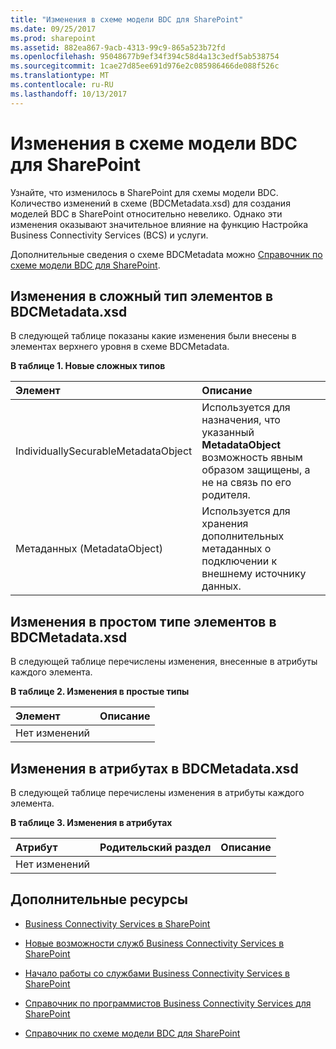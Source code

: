 ```yaml
---
title: "Изменения в схеме модели BDC для SharePoint"
ms.date: 09/25/2017
ms.prod: sharepoint
ms.assetid: 882ea867-9acb-4313-99c9-865a523b72fd
ms.openlocfilehash: 95048677b9ef34f394c58d4a13c3edf5ab538754
ms.sourcegitcommit: 1cae27d85ee691d976e2c085986466de088f526c
ms.translationtype: MT
ms.contentlocale: ru-RU
ms.lasthandoff: 10/13/2017
---
```

# <a name="changes-in-the-bdc-model-schema-for-sharepoint"></a>Изменения в схеме модели BDC для SharePoint
Узнайте, что изменилось в SharePoint для схемы модели BDC.
Количество изменений в схеме (BDCMetadata.xsd) для создания моделей BDC в SharePoint относительно невелико. Однако эти изменения оказывают значительное влияние на функцию Настройка Business Connectivity Services (BCS) и услуги.
  
    
    

Дополнительные сведения о схеме BDCMetadata можно [Справочник по схеме модели BDC для SharePoint](bdc-model-schema-reference-for-sharepoint.md).
## <a name="changes-to-complex-type-elements-in-bdcmetadataxsd"></a>Изменения в сложный тип элементов в BDCMetadata.xsd
<a name="bkmk_ChangesToElements"> </a>

В следующей таблице показаны какие изменения были внесены в элементах верхнего уровня в схеме BDCMetadata.
  
    
    

**В таблице 1. Новые сложных типов**


|**Элемент**|**Описание**|
|:-----|:-----|
|IndividuallySecurableMetadataObject  <br/> |Используется для назначения, что указанный **MetadataObject** возможность явным образом защищены, а не на связь по его родителя. <br/> |
|Метаданных (MetadataObject)  <br/> |Используется для хранения дополнительных метаданных о подключении к внешнему источнику данных.  <br/> |
   

## <a name="changes-to-simple-type-elements-in-bdcmetadataxsd"></a>Изменения в простом типе элементов в BDCMetadata.xsd
<a name="bkmk_ChangesToSimpleTypes"> </a>

В следующей таблице перечислены изменения, внесенные в атрибуты каждого элемента.
  
    
    

**В таблице 2. Изменения в простые типы**


|**Элемент**|**Описание**|
|:-----|:-----|
|Нет изменений  <br/> ||
   

## <a name="changes-to-attributes-in-bdcmetadataxsd"></a>Изменения в атрибутах в BDCMetadata.xsd
<a name="bkmk_ChangesToAttributes"> </a>

В следующей таблице перечислены изменения в атрибуты каждого элемента.
  
    
    

**В таблице 3. Изменения в атрибутах**


|**Атрибут**|**Родительский раздел**|**Описание**|
|:-----|:-----|:-----|
|Нет изменений  <br/> |||
   

## <a name="additional-resources"></a>Дополнительные ресурсы
<a name="bkmk_AdditionalResources"> </a>


-  [Business Connectivity Services в SharePoint](business-connectivity-services-in-sharepoint.md)
    
  
-  [Новые возможности служб Business Connectivity Services в SharePoint](what-s-new-in-business-connectivity-services-in-sharepoint.md)
    
  
-  [Начало работы со службами Business Connectivity Services в SharePoint](get-started-with-business-connectivity-services-in-sharepoint.md)
    
  
-  [Справочник по программистов Business Connectivity Services для SharePoint](business-connectivity-services-programmers-reference-for-sharepoint.md)
    
  
-  [Справочник по схеме модели BDC для SharePoint](bdc-model-schema-reference-for-sharepoint.md)
    
  

